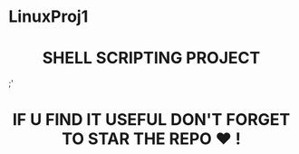 # LinuxProj1
<center> <h1>SHELL SCRIPTING PROJECT</h1></center>
;'
<center> <h1>IF U FIND IT USEFUL DON'T FORGET TO STAR THE REPO ❤️ !</h1></center>
